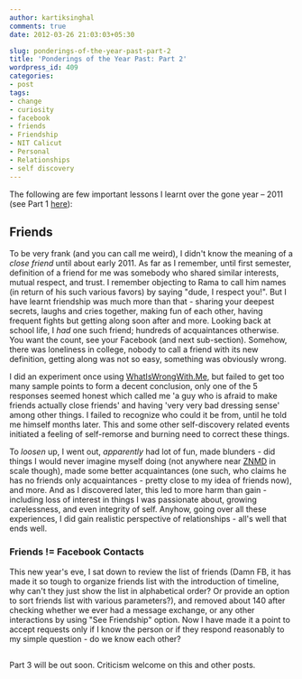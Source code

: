 ```yaml
---
author: kartiksinghal
comments: true
date: 2012-03-26 21:03:03+05:30

slug: ponderings-of-the-year-past-part-2
title: 'Ponderings of the Year Past: Part 2'
wordpress_id: 409
categories:
- post
tags:
- change
- curiosity
- facebook
- friends
- Friendship
- NIT Calicut
- Personal
- Relationships
- self discovery
---
```


The following are few important lessons I learnt over the gone year – 2011 (see Part 1 [here](http://k4rtik.wordpress.com/2012/03/27/ponderings-of-the-year-past-part-1/)):


## Friends


To be very frank (and you can call me weird), I didn't know the meaning of a _close friend_ until about early 2011. As far as I remember, until first semester, definition of a friend for me was somebody who shared similar interests, mutual respect, and trust. I remember objecting to Rama to call him names (in return of his such various favors) by saying "dude, I respect you!". But I have learnt friendship was much more than that - sharing your deepest secrets, laughs and cries together, making fun of each other, having frequent fights but getting along soon after and more. Looking back at school life, I _had_ one such friend; hundreds of acquaintances otherwise. You want the count, see your Facebook (and next sub-section). Somehow, there was loneliness in college, nobody to call a friend with its new definition, getting along was not so easy, something was obviously wrong.

I did an experiment once using [WhatIsWrongWith.Me](http://whatiswrongwith.me/k4rtik), but failed to get too many sample points to form a decent conclusion, only one of the 5 responses seemed honest which called me 'a guy who is afraid to make friends actually close friends' and having 'very very bad dressing sense' among other things. I failed to recognize who could it be from, until he told me himself months later. This and some other self-discovery related events initiated a feeling of self-remorse and burning need to correct these things.

To _loosen_ up, I went out, _apparently_ had lot of fun, made blunders - did things I would never imagine myself doing (not anywhere near [ZNMD](http://www.rottentomatoes.com/m/zindagi_na_milegi_dobara) in scale though), made some better acquaintances (one such, who claims he has no friends only acquaintances - pretty close to my idea of friends now), and more. And as I discovered later, this led to more harm than gain - including loss of interest in things I was passionate about, growing carelessness, and even integrity of self. Anyhow, going over all these experiences, I did gain realistic perspective of relationships - all's well that ends well.


### Friends != Facebook Contacts


This new year's eve, I sat down to review the list of friends (Damn FB, it has made it so tough to organize friends list with the introduction of timeline, why can't they just show the list in alphabetical order? Or provide an option to sort friends list with various parameters?), and removed about 140 after checking whether we ever had a message exchange, or any other interactions by using "See Friendship" option. Now I have made it a point to accept requests only if I know the person or if they respond reasonably to my simple question - do we know each other?


## 


Part 3 will be out soon. Criticism welcome on this and other posts.
